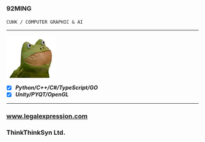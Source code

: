 ### 92MING 
`CUHK / COMPUTER GRAPHIC & AI`
_____________________________________________________________________________
![](/resources/frog.gif) 
- [X] ***Python/C++/C#/TypeScript/GO***
- [X] ***Unity/PYQT/OpenGL***
_____________________________________________________________________________
### www.legalexpression.com
### ThinkThinkSyn Ltd.
